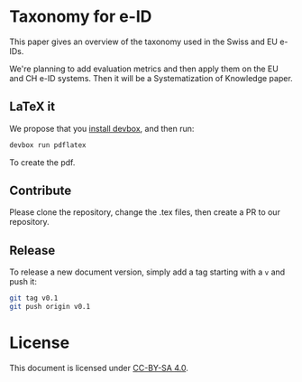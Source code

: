 # Taxonomy for e-ID

This paper gives an overview of the taxonomy used in the Swiss and EU e-IDs.

We're planning to add evaluation metrics and then apply them on the EU and CH e-ID systems.
Then it will be a Systematization of Knowledge paper.

## LaTeX it

We propose that you [install devbox](https://www.jetify.com/docs/devbox/installing_devbox/), and then run:

```bash
devbox run pdflatex
```

To create the pdf.

## Contribute

Please clone the repository, change the .tex files, then create a PR to our repository.

## Release

To release a new document version, simply add a tag starting with a `v` and push it:

```bash
git tag v0.1
git push origin v0.1
```

# License

This document is licensed under [CC-BY-SA 4.0](https://creativecommons.org/licenses/by-sa/4.0/).
